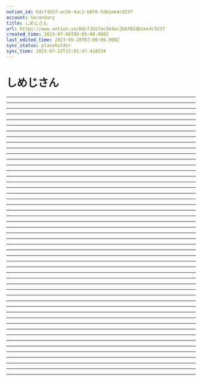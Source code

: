 ```yaml
---
notion_id: 6dcf1b57-ac56-4ac2-b8f8-5db1ee4c923f
account: Secondary
title: しめじさん
url: https://www.notion.so/6dcf1b57ac564ac2b8f85db1ee4c923f
created_time: 2023-07-06T00:05:00.000Z
last_edited_time: 2023-09-28T07:00:00.000Z
sync_status: placeholder
sync_time: 2025-07-12T15:01:47.418534
---
```

# しめじさん

  ---
  ---
  ---
  ---
  ---
  ---
  ---
  ---
  ---
  ---
  ---
  ---
  ---
  ---
  ---
  ---
  ---
  ---
  ---
  ---
  ---
  ---
  ---
  ---
  ---
  ---
  ---
  ---
  ---
  ---
  ---
  ---
  ---
  ---
  ---
  ---
  ---
  ---
  ---
  ---
  ---
  ---
  ---
  ---
  ---
  ---
  ---
  ---
  ---
  ---